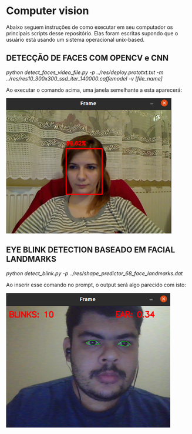 # Computer vision

Abaixo seguem instruções de como executar em seu computador os principais scripts desse repositório. Elas foram escritas supondo que o usuário está usando um sistema operacional unix-based.

## DETECÇÃO DE FACES COM OPENCV e CNN

*python detect_faces_video_file.py -p ../res/deploy.prototxt.txt -m ../res/res10_300x300_ssd_iter_140000.caffemodel -v [file_name]*

Ao executar o comando acima, uma janela semelhante a esta aparecerá:<br>

![Detecção de faces com OpenCV](/images/detect_faces_video_file_showcase.png)

## EYE BLINK DETECTION BASEADO EM FACIAL LANDMARKS

*python detect_blink.py -p ../res/shape_predictor_68_face_landmarks.dat*

Ao inserir esse comando no prompt, o output será algo parecido com isto:<br>

![Eye blink detection com dlib](/images/detect_blink_showcase.png)
